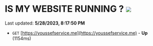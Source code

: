 # IS MY WEBSITE RUNNING ? [![](https://img.shields.io/static/v1?label=Sponsor&message=%E2%9D%A4&logo=GitHub&color=%23fe8e86)](https://github.com/sponsors/<username>)

Last updated: **5/28/2023, 8:17:50 PM**

- `GET` [https://youssefservice.me](https://youssefservice.me) - **Up** (1154ms)
